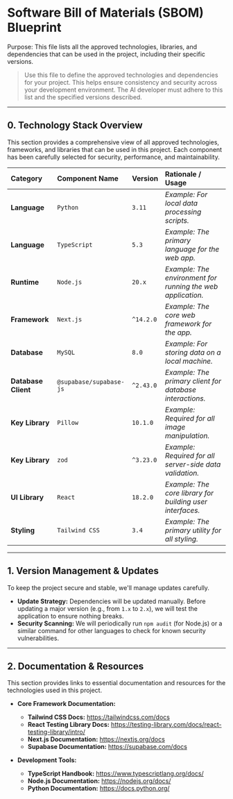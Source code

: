 <!-- PLEASE NOTE: ALL DATA PROVIDED HERE IS AN EXAMPLE! REMOVE AND POPULATE FOR YOUR APPLICATION OR PROJECT! -->

# Software Bill of Materials (SBOM) Blueprint

Purpose: This file lists all the approved technologies, libraries, and dependencies that can be used in the project, including their specific versions.

> Use this file to define the approved technologies and dependencies for your project. This helps ensure consistency and security across your development environment. The AI developer must adhere to this list and the specified versions described.

---

## 0. Technology Stack Overview

This section provides a comprehensive view of all approved technologies, frameworks, and libraries that can be used in this project. Each component has been carefully selected for security, performance, and maintainability.

| Category            | Component Name          | Version   | Rationale / Usage                                           |
| :------------------ | :---------------------- | :-------- | :---------------------------------------------------------- |
| **Language**        | `Python`                | `3.11`    | _Example: For local data processing scripts._               |
| **Language**        | `TypeScript`            | `5.3`     | _Example: The primary language for the web app._            |
| **Runtime**         | `Node.js`               | `20.x`    | _Example: The environment for running the web application._ |
| **Framework**       | `Next.js`               | `^14.2.0` | _Example: The core web framework for the app._              |
| **Database**        | `MySQL`                 | `8.0`     | _Example: For storing data on a local machine._             |
| **Database Client** | `@supabase/supabase-js` | `^2.43.0` | _Example: The primary client for database interactions._    |
| **Key Library**     | `Pillow`                | `10.1.0`  | _Example: Required for all image manipulation._             |
| **Key Library**     | `zod`                   | `^3.23.0` | _Example: Required for all server-side data validation._    |
| **UI Library**      | `React`                 | `18.2.0`  | _Example: The core library for building user interfaces._   |
| **Styling**         | `Tailwind CSS`          | `3.4`     | _Example: The primary utility for all styling._             |

---

## 1. Version Management & Updates

To keep the project secure and stable, we'll manage updates carefully.

- **Update Strategy:** Dependencies will be updated manually. Before updating a major version (e.g., from `1.x` to `2.x`), we will test the application to ensure nothing breaks.
- **Security Scanning:** We will periodically run `npm audit` (for Node.js) or a similar command for other languages to check for known security vulnerabilities.

---

## 2. Documentation & Resources

This section provides links to essential documentation and resources for the technologies used in this project.

- **Core Framework Documentation:**

  - **Tailwind CSS Docs:** https://tailwindcss.com/docs
  - **React Testing Library Docs:** https://testing-library.com/docs/react-testing-library/intro/
  - **Next.js Documentation:** https://nextjs.org/docs
  - **Supabase Documentation:** https://supabase.com/docs

- **Development Tools:**
  - **TypeScript Handbook:** https://www.typescriptlang.org/docs/
  - **Node.js Documentation:** https://nodejs.org/docs/
  - **Python Documentation:** https://docs.python.org/

<!-- Add More here as needed! -->
